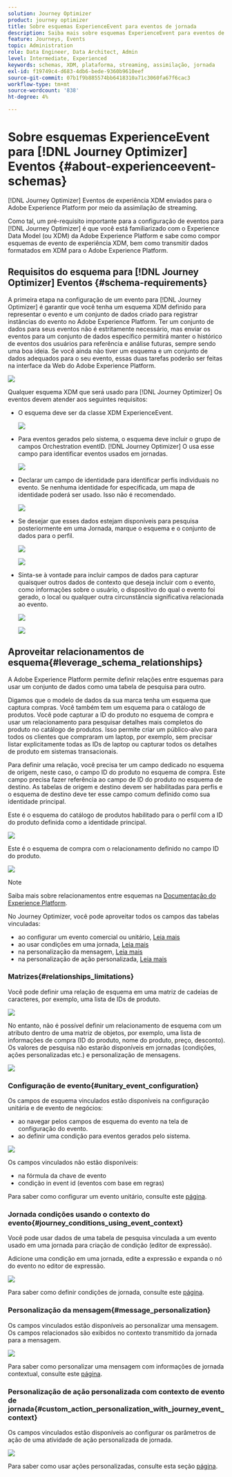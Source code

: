 ```yaml
---
solution: Journey Optimizer
product: journey optimizer
title: Sobre esquemas ExperienceEvent para eventos de jornada
description: Saiba mais sobre esquemas ExperienceEvent para eventos de jornada
feature: Journeys, Events
topic: Administration
role: Data Engineer, Data Architect, Admin
level: Intermediate, Experienced
keywords: schemas, XDM, plataforma, streaming, assimilação, jornada
exl-id: f19749c4-d683-4db6-bede-9360b9610eef
source-git-commit: 07b1f9b885574bb6418310a71c3060fa67f6cac3
workflow-type: tm+mt
source-wordcount: '838'
ht-degree: 4%

---
```


# Sobre esquemas ExperienceEvent para [!DNL Journey Optimizer] Eventos {#about-experienceevent-schemas}

[!DNL Journey Optimizer] Eventos de experiência XDM enviados para o Adobe Experience Platform por meio da assimilação de streaming.

Como tal, um pré-requisito importante para a configuração de eventos para [!DNL Journey Optimizer] é que você está familiarizado com o Experience Data Model (ou XDM) da Adobe Experience Platform e sabe como compor esquemas de evento de experiência XDM, bem como transmitir dados formatados em XDM para o Adobe Experience Platform.

## Requisitos do esquema para [!DNL Journey Optimizer] Eventos  {#schema-requirements}

A primeira etapa na configuração de um evento para [!DNL Journey Optimizer] é garantir que você tenha um esquema XDM definido para representar o evento e um conjunto de dados criado para registrar instâncias do evento no Adobe Experience Platform. Ter um conjunto de dados para seus eventos não é estritamente necessário, mas enviar os eventos para um conjunto de dados específico permitirá manter o histórico de eventos dos usuários para referência e análise futuras, sempre sendo uma boa ideia. Se você ainda não tiver um esquema e um conjunto de dados adequados para o seu evento, essas duas tarefas poderão ser feitas na interface da Web do Adobe Experience Platform.

![](assets/schema1.png)

Qualquer esquema XDM que será usado para [!DNL Journey Optimizer] Os eventos devem atender aos seguintes requisitos:

* O esquema deve ser da classe XDM ExperienceEvent.

  ![](assets/schema2.png)

* Para eventos gerados pelo sistema, o esquema deve incluir o grupo de campos Orchestration eventID. [!DNL Journey Optimizer] O usa esse campo para identificar eventos usados em jornadas.

  ![](assets/schema3.png)

* Declarar um campo de identidade para identificar perfis individuais no evento. Se nenhuma identidade for especificada, um mapa de identidade poderá ser usado. Isso não é recomendado.

  ![](assets/schema4.png)

* Se desejar que esses dados estejam disponíveis para pesquisa posteriormente em uma Jornada, marque o esquema e o conjunto de dados para o perfil.

  ![](assets/schema5.png)

  ![](assets/schema6.png)

* Sinta-se à vontade para incluir campos de dados para capturar quaisquer outros dados de contexto que deseja incluir com o evento, como informações sobre o usuário, o dispositivo do qual o evento foi gerado, o local ou qualquer outra circunstância significativa relacionada ao evento.

  ![](assets/schema7.png)

  ![](assets/schema8.png)

## Aproveitar relacionamentos de esquema{#leverage_schema_relationships}

A Adobe Experience Platform permite definir relações entre esquemas para usar um conjunto de dados como uma tabela de pesquisa para outro.

Digamos que o modelo de dados da sua marca tenha um esquema que captura compras. Você também tem um esquema para o catálogo de produtos. Você pode capturar a ID do produto no esquema de compra e usar um relacionamento para pesquisar detalhes mais completos do produto no catálogo de produtos. Isso permite criar um público-alvo para todos os clientes que compraram um laptop, por exemplo, sem precisar listar explicitamente todas as IDs de laptop ou capturar todos os detalhes de produto em sistemas transacionais.

Para definir uma relação, você precisa ter um campo dedicado no esquema de origem, neste caso, o campo ID do produto no esquema de compra. Este campo precisa fazer referência ao campo de ID do produto no esquema de destino. As tabelas de origem e destino devem ser habilitadas para perfis e o esquema de destino deve ter esse campo comum definido como sua identidade principal.

Este é o esquema do catálogo de produtos habilitado para o perfil com a ID do produto definida como a identidade principal.

![](assets/schema9.png)

Este é o esquema de compra com o relacionamento definido no campo ID do produto.

![](assets/schema10.png)

>[!NOTE]
>
>Saiba mais sobre relacionamentos entre esquemas na [Documentação do Experience Platform](https://experienceleague.adobe.com/docs/platform-learn/tutorials/schemas/configure-relationships-between-schemas.html?lang=pt-BR).

No Journey Optimizer, você pode aproveitar todos os campos das tabelas vinculadas:

* ao configurar um evento comercial ou unitário, [Leia mais](../event/experience-event-schema.md#unitary_event_configuration)
* ao usar condições em uma jornada, [Leia mais](../event/experience-event-schema.md#journey_conditions_using_event_context)
* na personalização da mensagem, [Leia mais](../event/experience-event-schema.md#message_personalization)
* na personalização de ação personalizada, [Leia mais](../event/experience-event-schema.md#custom_action_personalization_with_journey_event_context)

### Matrizes{#relationships_limitations}

Você pode definir uma relação de esquema em uma matriz de cadeias de caracteres, por exemplo, uma lista de IDs de produto.

![](assets/schema15.png)

No entanto, não é possível definir um relacionamento de esquema com um atributo dentro de uma matriz de objetos, por exemplo, uma lista de informações de compra (ID do produto, nome do produto, preço, desconto). Os valores de pesquisa não estarão disponíveis em jornadas (condições, ações personalizadas etc.) e personalização de mensagens.

![](assets/schema16.png)

### Configuração de evento{#unitary_event_configuration}

Os campos de esquema vinculados estão disponíveis na configuração unitária e de evento de negócios:

* ao navegar pelos campos de esquema do evento na tela de configuração do evento.
* ao definir uma condição para eventos gerados pelo sistema.

![](assets/schema11.png)

Os campos vinculados não estão disponíveis:

* na fórmula da chave de evento
* condição in event id (eventos com base em regras)

Para saber como configurar um evento unitário, consulte este [página](../event/about-creating.md).

### Jornada condições usando o contexto do evento{#journey_conditions_using_event_context}

Você pode usar dados de uma tabela de pesquisa vinculada a um evento usado em uma jornada para criação de condição (editor de expressão).

Adicione uma condição em uma jornada, edite a expressão e expanda o nó do evento no editor de expressão.

![](assets/schema12.png)

Para saber como definir condições de jornada, consulte este [página](../building-journeys/condition-activity.md).

### Personalização da mensagem{#message_personalization}

Os campos vinculados estão disponíveis ao personalizar uma mensagem. Os campos relacionados são exibidos no contexto transmitido da jornada para a mensagem.

![](assets/schema14.png)

Para saber como personalizar uma mensagem com informações de jornada contextual, consulte este [página](../personalization/personalization-use-case.md).

### Personalização de ação personalizada com contexto de evento de jornada{#custom_action_personalization_with_journey_event_context}

Os campos vinculados estão disponíveis ao configurar os parâmetros de ação de uma atividade de ação personalizada de jornada.

![](assets/schema13.png)

Para saber como usar ações personalizadas, consulte esta seção [página](../building-journeys/using-custom-actions.md).
